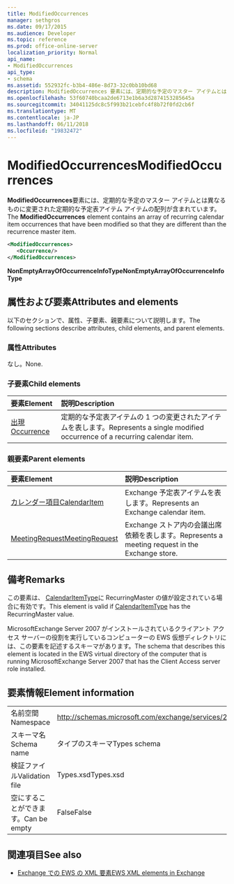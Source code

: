 ```yaml
---
title: ModifiedOccurrences
manager: sethgros
ms.date: 09/17/2015
ms.audience: Developer
ms.topic: reference
ms.prod: office-online-server
localization_priority: Normal
api_name:
- ModifiedOccurrences
api_type:
- schema
ms.assetid: 552932fc-b3b4-486e-8d73-32c0bb10bd68
description: ModifiedOccurrences 要素には、定期的な予定のマスター アイテムとは異なるものに変更された定期的な予定表アイテム アイテムの配列が含まれています。
ms.openlocfilehash: 53f60740bcaa2de6713e1b6a3d2874153285645a
ms.sourcegitcommit: 34041125dc8c5f993b21cebfc4f8b72f0fd2cb6f
ms.translationtype: MT
ms.contentlocale: ja-JP
ms.lasthandoff: 06/11/2018
ms.locfileid: "19832472"
---
```

# <a name="modifiedoccurrences"></a><span data-ttu-id="0af46-103">ModifiedOccurrences</span><span class="sxs-lookup"><span data-stu-id="0af46-103">ModifiedOccurrences</span></span>

<span data-ttu-id="0af46-104">**ModifiedOccurrences**要素には、定期的な予定のマスター アイテムとは異なるものに変更された定期的な予定表アイテム アイテムの配列が含まれています。</span><span class="sxs-lookup"><span data-stu-id="0af46-104">The **ModifiedOccurrences** element contains an array of recurring calendar item occurrences that have been modified so that they are different than the recurrence master item.</span></span> 
  
```xml
<ModifiedOccurrences>
   <Occurrence/>
</ModifiedOccurrences>
```

 <span data-ttu-id="0af46-105">**NonEmptyArrayOfOccurrenceInfoType**</span><span class="sxs-lookup"><span data-stu-id="0af46-105">**NonEmptyArrayOfOccurrenceInfoType**</span></span>
## <a name="attributes-and-elements"></a><span data-ttu-id="0af46-106">属性および要素</span><span class="sxs-lookup"><span data-stu-id="0af46-106">Attributes and elements</span></span>

<span data-ttu-id="0af46-107">以下のセクションで、属性、子要素、親要素について説明します。</span><span class="sxs-lookup"><span data-stu-id="0af46-107">The following sections describe attributes, child elements, and parent elements.</span></span>
  
### <a name="attributes"></a><span data-ttu-id="0af46-108">属性</span><span class="sxs-lookup"><span data-stu-id="0af46-108">Attributes</span></span>

<span data-ttu-id="0af46-109">なし。</span><span class="sxs-lookup"><span data-stu-id="0af46-109">None.</span></span>
  
### <a name="child-elements"></a><span data-ttu-id="0af46-110">子要素</span><span class="sxs-lookup"><span data-stu-id="0af46-110">Child elements</span></span>

|<span data-ttu-id="0af46-111">**要素**</span><span class="sxs-lookup"><span data-stu-id="0af46-111">**Element**</span></span>|<span data-ttu-id="0af46-112">**説明**</span><span class="sxs-lookup"><span data-stu-id="0af46-112">**Description**</span></span>|
|:-----|:-----|
|[<span data-ttu-id="0af46-113">出現</span><span class="sxs-lookup"><span data-stu-id="0af46-113">Occurrence</span></span>](occurrence.md) <br/> |<span data-ttu-id="0af46-114">定期的な予定表アイテムの 1 つの変更されたアイテムを表します。</span><span class="sxs-lookup"><span data-stu-id="0af46-114">Represents a single modified occurrence of a recurring calendar item.</span></span>  <br/> |
   
### <a name="parent-elements"></a><span data-ttu-id="0af46-115">親要素</span><span class="sxs-lookup"><span data-stu-id="0af46-115">Parent elements</span></span>

|<span data-ttu-id="0af46-116">**要素**</span><span class="sxs-lookup"><span data-stu-id="0af46-116">**Element**</span></span>|<span data-ttu-id="0af46-117">**説明**</span><span class="sxs-lookup"><span data-stu-id="0af46-117">**Description**</span></span>|
|:-----|:-----|
|[<span data-ttu-id="0af46-118">カレンダー項目</span><span class="sxs-lookup"><span data-stu-id="0af46-118">CalendarItem</span></span>](calendaritem.md) <br/> |<span data-ttu-id="0af46-119">Exchange 予定表アイテムを表します。</span><span class="sxs-lookup"><span data-stu-id="0af46-119">Represents an Exchange calendar item.</span></span>  <br/> |
|[<span data-ttu-id="0af46-120">MeetingRequest</span><span class="sxs-lookup"><span data-stu-id="0af46-120">MeetingRequest</span></span>](meetingrequest.md) <br/> |<span data-ttu-id="0af46-121">Exchange ストア内の会議出席依頼を表します。</span><span class="sxs-lookup"><span data-stu-id="0af46-121">Represents a meeting request in the Exchange store.</span></span>  <br/> |
   
## <a name="remarks"></a><span data-ttu-id="0af46-122">備考</span><span class="sxs-lookup"><span data-stu-id="0af46-122">Remarks</span></span>

<span data-ttu-id="0af46-123">この要素は、 [CalendarItemType](calendaritemtype.md)に RecurringMaster の値が設定されている場合に有効です。</span><span class="sxs-lookup"><span data-stu-id="0af46-123">This element is valid if [CalendarItemType](calendaritemtype.md) has the RecurringMaster value.</span></span> 
  
<span data-ttu-id="0af46-124">MicrosoftExchange Server 2007 がインストールされているクライアント アクセス サーバーの役割を実行しているコンピューターの EWS 仮想ディレクトリには、この要素を記述するスキーマがあります。</span><span class="sxs-lookup"><span data-stu-id="0af46-124">The schema that describes this element is located in the EWS virtual directory of the computer that is running MicrosoftExchange Server 2007 that has the Client Access server role installed.</span></span>
  
## <a name="element-information"></a><span data-ttu-id="0af46-125">要素情報</span><span class="sxs-lookup"><span data-stu-id="0af46-125">Element information</span></span>

|||
|:-----|:-----|
|<span data-ttu-id="0af46-126">名前空間</span><span class="sxs-lookup"><span data-stu-id="0af46-126">Namespace</span></span>  <br/> |http://schemas.microsoft.com/exchange/services/2006/types  <br/> |
|<span data-ttu-id="0af46-127">スキーマ名</span><span class="sxs-lookup"><span data-stu-id="0af46-127">Schema name</span></span>  <br/> |<span data-ttu-id="0af46-128">タイプのスキーマ</span><span class="sxs-lookup"><span data-stu-id="0af46-128">Types schema</span></span>  <br/> |
|<span data-ttu-id="0af46-129">検証ファイル</span><span class="sxs-lookup"><span data-stu-id="0af46-129">Validation file</span></span>  <br/> |<span data-ttu-id="0af46-130">Types.xsd</span><span class="sxs-lookup"><span data-stu-id="0af46-130">Types.xsd</span></span>  <br/> |
|<span data-ttu-id="0af46-131">空にすることができます。</span><span class="sxs-lookup"><span data-stu-id="0af46-131">Can be empty</span></span>  <br/> |<span data-ttu-id="0af46-132">False</span><span class="sxs-lookup"><span data-stu-id="0af46-132">False</span></span>  <br/> |
   
## <a name="see-also"></a><span data-ttu-id="0af46-133">関連項目</span><span class="sxs-lookup"><span data-stu-id="0af46-133">See also</span></span>



- [<span data-ttu-id="0af46-134">Exchange での EWS の XML 要素</span><span class="sxs-lookup"><span data-stu-id="0af46-134">EWS XML elements in Exchange</span></span>](ews-xml-elements-in-exchange.md)

